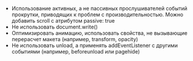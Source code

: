 - Использование активных, а не пассивных прослушивателей событий прокрутки, приводящих к проблем с производительностью. Можно добавить scroll с атрибутом passive: true
- Не использовать document.write()
- Оптимизировать анимацию, использовать свойства, не вызывающие перерасчет макета (например, transform, opacity)
- Не использовать unload, а применять addEventListener с другими событиями (например, beforeunload или pagehide)
